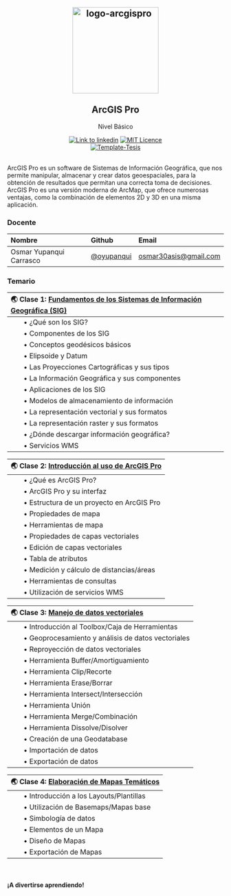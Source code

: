 <h2 align="center">
  <a href="https://github.com/oyupanqui" title="ArcGISPro-Basico">
    <img alt="logo-arcgispro" src="https://www.aeroterra.com/content/dam/esrisites/en-us/common/icons/product-logos/ArcGIS-Pro.png" width="200px" height="200px" />
  </a>
  <br><br>
  ArcGIS Pro
</h2>
<p align="center">Nivel Básico</p>
<div align="center"><a href="https://www.linkedin.com/in/osmar-yupanqui-carrasco/"><img alt="Link to linkedin" 
src="https://img.shields.io/badge/Autor-Osmar%20Yupanqui-lightgrey" /></a>
<a href="https://opensource.org/licenses/MIT/"><img alt="MIT Licence" 
src="https://img.shields.io/github/license/marvinjonathcn/curso_arcgis_basico?label=License" />
</a>  
<br>
<a href="https://github.com/Template-Latex/Template-Tesis/"><img alt="Template-Tesis" src="https://latex.ppizarror.com/res/badges/tesis.svg" /></a>
</div>
<br>

ArcGIS Pro es un software de Sistemas de Información Geográfica, que nos permite manipular, almacenar y crear datos geoespaciales, para la obtención de resultados que permitan una correcta toma de decisiones. ArcGIS Pro es una versión moderna de ArcMap, que ofrece numerosas ventajas, como la combinación de elementos 2D y 3D en una misma aplicación.

### Docente

| Nombre                  | Github           |  Email            |
|:--------------------    |:--------------   | :--------------   |
| Osmar Yupanqui Carrasco | [@oyupanqui](https://github.com/oyupanqui)| osmar30asis@gmail.com |

### Temario

| 🌏 Clase 1: [Fundamentos de los Sistemas de Información Geográfica (SIG)](https://github.com/oyupanqui) |
|:---------------------------------------------------------------|
| &nbsp;  &nbsp;  &nbsp;  &nbsp;• ¿Qué son los SIG? |
| &nbsp;  &nbsp;  &nbsp;  &nbsp;• Componentes de los SIG |
| &nbsp;  &nbsp;  &nbsp;  &nbsp;• Conceptos geodésicos básicos |
| &nbsp;  &nbsp;  &nbsp;  &nbsp;• Elipsoide y Datum |
| &nbsp;  &nbsp;  &nbsp;  &nbsp;• Las Proyecciones Cartográficas y sus tipos |
| &nbsp;  &nbsp;  &nbsp;  &nbsp;• La Información Geográfica y sus componentes |
| &nbsp;  &nbsp;  &nbsp;  &nbsp;• Aplicaciones de los SIG |
| &nbsp;  &nbsp;  &nbsp;  &nbsp;• Modelos de almacenamiento de información  |
| &nbsp;  &nbsp;  &nbsp;  &nbsp;• La representación vectorial y sus formatos |
| &nbsp;  &nbsp;  &nbsp;  &nbsp;• La representación raster y sus formatos |
| &nbsp;  &nbsp;  &nbsp;  &nbsp;• ¿Dónde descargar información geográfica? |
| &nbsp;  &nbsp;  &nbsp;  &nbsp;• Servicios WMS |

| 🌏 Clase 2: [Introducción al uso de ArcGIS Pro](https://github.com/oyupanqui) |
|:---------------------------------------------------------------|
| &nbsp;  &nbsp;  &nbsp;  &nbsp;• ¿Qué es ArcGIS Pro? |
| &nbsp;  &nbsp;  &nbsp;  &nbsp;• ArcGIS Pro y su interfaz |
| &nbsp;  &nbsp;  &nbsp;  &nbsp;• Estructura de un proyecto en ArcGIS Pro |
| &nbsp;  &nbsp;  &nbsp;  &nbsp;• Propiedades de mapa |
| &nbsp;  &nbsp;  &nbsp;  &nbsp;• Herramientas de mapa |
| &nbsp;  &nbsp;  &nbsp;  &nbsp;• Propiedades de capas vectoriales |
| &nbsp;  &nbsp;  &nbsp;  &nbsp;• Edición de capas vectoriales |
| &nbsp;  &nbsp;  &nbsp;  &nbsp;• Tabla de atributos |
| &nbsp;  &nbsp;  &nbsp;  &nbsp;• Medición y cálculo de distancias/áreas |
| &nbsp;  &nbsp;  &nbsp;  &nbsp;• Herramientas de consultas |
| &nbsp;  &nbsp;  &nbsp;  &nbsp;• Utilización de servicios WMS |

| 🌏 Clase 3: [Manejo de datos vectoriales](https://github.com/oyupanqui) |
|:---------------------------------------------------------------|
| &nbsp;  &nbsp;  &nbsp;  &nbsp;• Introducción al Toolbox/Caja de Herramientas |
| &nbsp;  &nbsp;  &nbsp;  &nbsp;• Geoprocesamiento y análisis de datos vectoriales |
| &nbsp;  &nbsp;  &nbsp;  &nbsp;• Reproyección de datos vectoriales |
| &nbsp;  &nbsp;  &nbsp;  &nbsp;• Herramienta Buffer/Amortiguamiento |
| &nbsp;  &nbsp;  &nbsp;  &nbsp;• Herramienta Clip/Recorte |
| &nbsp;  &nbsp;  &nbsp;  &nbsp;• Herramienta Erase/Borrar |
| &nbsp;  &nbsp;  &nbsp;  &nbsp;• Herramienta Intersect/Intersección |
| &nbsp;  &nbsp;  &nbsp;  &nbsp;• Herramienta Unión |
| &nbsp;  &nbsp;  &nbsp;  &nbsp;• Herramienta Merge/Combinación |
| &nbsp;  &nbsp;  &nbsp;  &nbsp;• Herramienta Dissolve/Disolver |
| &nbsp;  &nbsp;  &nbsp;  &nbsp;• Creación de una Geodatabase |
| &nbsp;  &nbsp;  &nbsp;  &nbsp;• Importación de datos |
| &nbsp;  &nbsp;  &nbsp;  &nbsp;• Exportación de datos |

| 🌏 Clase 4: [Elaboración de Mapas Temáticos](https://github.com/oyupanqui) |
|:---------------------------------------------------------------|
| &nbsp;  &nbsp;  &nbsp;  &nbsp;• Introducción a los Layouts/Plantillas |
| &nbsp;  &nbsp;  &nbsp;  &nbsp;• Utilización de Basemaps/Mapas base |
| &nbsp;  &nbsp;  &nbsp;  &nbsp;• Simbología de datos |
| &nbsp;  &nbsp;  &nbsp;  &nbsp;• Elementos de un Mapa |
| &nbsp;  &nbsp;  &nbsp;  &nbsp;• Diseño de Mapas |
| &nbsp;  &nbsp;  &nbsp;  &nbsp;• Exportación de Mapas |

<br>

#### ¡A divertirse aprendiendo!